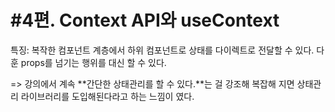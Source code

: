 # #4편​. Context API와 useContext

특징: 복작한 컴포넌트 계층에서 하위 컴포넌트로 상태를 다이렉트로 전달할 수 있다.
다훈 props를 넘기는 행위를 대신 할 수 있다.

=> 강의에서 계속 **간단한 상태관리를 할 수 있다.**는 걸 강조해 복잡해 지면 상태관리 라이브러리를 도입해된다라고 하는 느낌이 였다.
